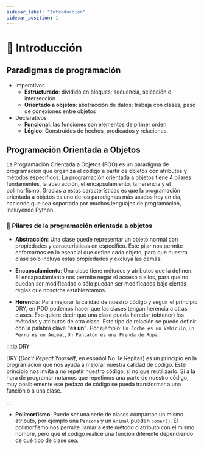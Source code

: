 ```yaml
---
sidebar_label: "Introducción"
sidebar_position: 1
---
```


# 🌟 Introducción

## Paradigmas de programación

- Imperativos
  - **Estructurado**: dividido en bloques; secuencia, selección e intersección
  - **Orientado a objetos**: abstracción de datos; trabaja con clases; paso de conexiones entre objetos
- Declarativos
  - **Funcional**: las funciones son elementos de primer orden
  - **Lógico**: Construidos de hechos, predicados y relaciones.

## Programación Orientada a Objetos
La Programación Orientada a Objetos (POO) es un paradigma de programación que organiza el código a partir de objetos con atributos y métodos específicos. La programación orientada a objetos tiene 4 pilares fundamentes, la abstracción, el encapsulamiento, la herencia y el polimorfismo. Gracias a estas características es que la programación orientada a objetos es uno de los paradigmas más usados hoy en día, haciendo que sea soportada por muchos lenguajes de programación, incluyendo Python. 

### 🎉 Pilares de la programación orientada a objetos

* **Abstracción**: Una clase puede representar un objeto normal con propiedades y características en específico. Este pilar nos permite enforcarnos en lo esencial que define cada objeto, para que nuestra clase sólo incluya estas propiedades y excluya las demás.

* **Encapsulamiento**: Una clase tiene métodos y atributos que la definen. El encapsulamiento nos permite negar el acceso a ellos, para que no puedan ser modificados o sólo puedan ser modificados bajo ciertas reglas que nosotros establezcamos. 

* **Herencia**: Para mejorar la calidad de nuestro código y seguir el principio DRY, en POO podemos hacer que las clases tengan herencia a otras clases. Eso quiere decir que una clase pueda heredar (obtener) los métodos y atributos de otra clase. Este tipo de relación se puede definir con la palabra clave **"es un"**. Por ejemplo: `Un Coche es un Vehiculo`, `Un Perro es un Animal`, `Un Pantalón es una Prenda de Ropa`.

:::tip DRY

DRY (_Don't Repeat Yourself_, en español No Te Repitas) es un principio en la programación que nos ayuda a mejorar nuestra calidad de código. Este principio nos invita a no repetir nuestro código, si no que reutilizarlo. Si a la hora de programar notamos que repetimos una parte de nuestro código, muy posiblemente ese pedazo de código se pueda transformar a una función o a una clase.

:::

* **Polimorfismo**: Puede ser una serie de clases compartan un mismo atributo, por ejemplo una `Persona` y un `Animal` pueden `comer()`. El polimorfismo nos permite llamar a este método o atributo con el mismo nombre, pero que el código realice una función diferente dependiendo de qué tipo de clase sea.

